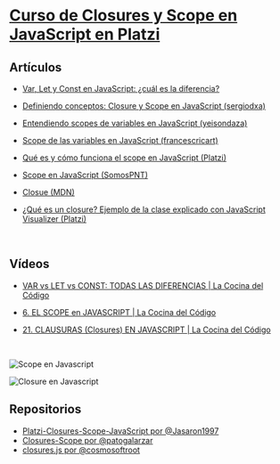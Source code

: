 # [Curso de Closures y Scope en JavaScript en Platzi](https://platzi.com/clases/scope/)

## Artículos

-   [Var, Let y Const en JavaScript: ¿cuál es la diferencia?](https://estradawebgroup.com/Post/Var--Let-y-Const-en-JavaScript---cual-es-la-diferencia-/20375)

-   [Definiendo conceptos: Closure y Scope en JavaScript (sergiodxa)](https://medium.com/@sergiodxa/definiendo-conceptos-closure-y-scope-en-javascript-9081f1e113e6)

-   [Entendiendo scopes de variables en JavaScript (yeisondaza)](https://yeisondaza.com/entendiendo-scopes-de-variables-en-javascript)

-   [Scope de las variables en JavaScript (francescricart)](https://francescricart.com/scope-variables-js/)

-   [Qué es y cómo funciona el scope en JavaScript (Platzi)](https://platzi.com/blog/como-funciona-el-scope-en-javascript/)

-   [Scope en JavaScript (SomosPNT)](https://somospnt.com/blog/120-scope-en-javascript)

-   [Closue (MDN)](https://developer.mozilla.org/es/docs/Web/JavaScript/Closures)

-   [¿Qué es un closure? Ejemplo de la clase explicado con JavaScript Visualizer (Platzi)](https://platzi.com/tutoriales/1807-scope/8839-que-es-closure-ejemplo-de-la-clase-explicado-con-javascript-visualizer/)

<br>

## Vídeos

-   [VAR vs LET vs CONST: TODAS LAS DIFERENCIAS | La Cocina del Código](https://www.youtube.com/watch?v=ojrvxYcKeYg)

-   [6. EL SCOPE en JAVASCRIPT | La Cocina del Código](https://www.youtube.com/watch?v=s-7C09ymzK8)

-   [21. CLAUSURAS (Closures) EN JAVASCRIPT | La Cocina del Código](https://www.youtube.com/watch?v=JXG_gQ0OF74)

<br>

![Scope en Javascript](https://i.imgur.com/rZGPpwN.jpg)

![Closure en Javascript](https://i.imgur.com/hFGZdl0.jpg)

## Repositorios

-   [Platzi-Closures-Scope-JavaScript por @Jasaron1997](https://github.com/Jasaron1997/Platzi-Closures-Scope-JavaScript)
-   [Closures-Scope por @patogalarzar](https://github.com/patogalarzar/code-notes/tree/main/Closures-Scope)
-   [closures.js por @cosmosoftroot](https://gist.github.com/cosmosoftroot/42106b053e73a8fab5106c8bc466546d)
